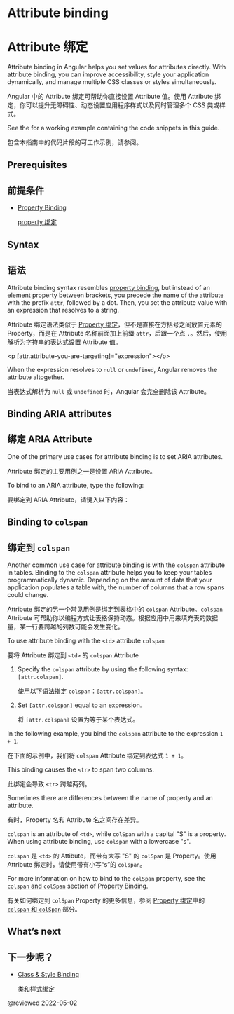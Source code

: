# Attribute binding

# Attribute 绑定

Attribute binding in Angular helps you set values for attributes directly.
With attribute binding, you can improve accessibility, style your application dynamically, and manage multiple CSS classes or styles simultaneously.

Angular 中的 Attribute 绑定可帮助你直接设置 Attribute 值。使用 Attribute 绑定，你可以提升无障碍性、动态设置应用程序样式以及同时管理多个 CSS 类或样式。

<div class="alert is-helpful">

See the <live-example></live-example> for a working example containing the code snippets in this guide.

包含本指南中的代码片段的可工作示例，请参阅<live-example></live-example>。

</div>

## Prerequisites

## 前提条件

* [Property Binding](guide/property-binding)

  [property 绑定](guide/property-binding)

## Syntax

## 语法

Attribute binding syntax resembles [property binding](guide/property-binding), but instead of an element property between brackets, you precede the name of the attribute with the prefix `attr`, followed by a dot.
Then, you set the attribute value with an expression that resolves to a string.

Attribute 绑定语法类似于 [Property 绑定](guide/property-binding)，但不是直接在方括号之间放置元素的 Property，而是在 Attribute 名称前面加上前缀 `attr`，后跟一个点 `.`。然后，使用解析为字符串的表达式设置 Attribute 值。

<code-example format="html" language="html">

&lt;p [attr.attribute-you-are-targeting]="expression"&gt;&lt;/p&gt;

</code-example>

<div class="alert is-helpful">

When the expression resolves to `null` or `undefined`, Angular removes the attribute altogether.

当表达式解析为 `null` 或 `undefined` 时，Angular 会完全删除该 Attribute。

</div>

## Binding ARIA attributes

## 绑定 ARIA Attribute

One of the primary use cases for attribute binding is to set ARIA attributes.

Attribute 绑定的主要用例之一是设置 ARIA Attribute。

To bind to an ARIA attribute, type the following:

要绑定到 ARIA Attribute，请键入以下内容：

<code-example header="src/app/app.component.html" path="attribute-binding/src/app/app.component.html" region="attrib-binding-aria"></code-example>

<a id="colspan"></a>

## Binding to `colspan`

## 绑定到 `colspan`

Another common use case for attribute binding is with the `colspan` attribute in tables.  Binding to the `colspan` attribute helps you to keep your tables programmatically dynamic.  Depending on the amount of data that your application populates a table with, the number of columns that a row spans could change.

Attribute 绑定的另一个常见用例是绑定到表格中的 `colspan` Attribute。`colspan` Attribute 可帮助你以编程方式让表格保持动态。根据应用中用来填充表的数据量，某一行要跨越的列数可能会发生变化。

To use attribute binding with the `<td>` attribute `colspan`

要将 Attribute 绑定到 `<td>` 的 `colspan` Attribute

1. Specify the `colspan` attribute by using the following syntax: `[attr.colspan]`.

   使用以下语法指定 `colspan`：`[attr.colspan]`。

1. Set `[attr.colspan]` equal to an expression.

   将 `[attr.colspan]` 设置为等于某个表达式。

In the following example, you bind the `colspan` attribute to the expression `1 + 1`.

在下面的示例中，我们将 `colspan` Attribute 绑定到表达式 `1 + 1`。

<code-example header="src/app/app.component.html" path="attribute-binding/src/app/app.component.html" region="colspan"></code-example>

This binding causes the `<tr>` to span two columns.

此绑定会导致 `<tr>` 跨越两列。

<div class="alert is-helpful">

Sometimes there are differences between the name of property and an attribute.

有时，Property 名和 Attribute 名之间存在差异。

`colspan` is an attribute of `<td>`, while `colSpan`  with a capital "S" is a property.
When using attribute binding, use `colspan` with a lowercase "s".

`colspan` 是 `<td>` 的 Attibute，而带有大写 "S" 的 `colSpan` 是 Property。使用 Attribute 绑定时，请使用带有小写“s”的 `colspan`。

For more information on how to bind to the `colSpan` property, see the [`colspan` and `colSpan`](guide/property-binding#colspan) section of [Property Binding](guide/property-binding).

有关如何绑定到 `colSpan` Property 的更多信息，参阅 [Property 绑定](guide/property-binding)中的 [`colspan` 和 `colSpan`](guide/property-binding#colspan) 部分。

</div>

## What’s next

## 下一步呢？

* [Class & Style Binding](guide/class-binding)

  [类和样式绑定](guide/class-binding)

@reviewed 2022-05-02
